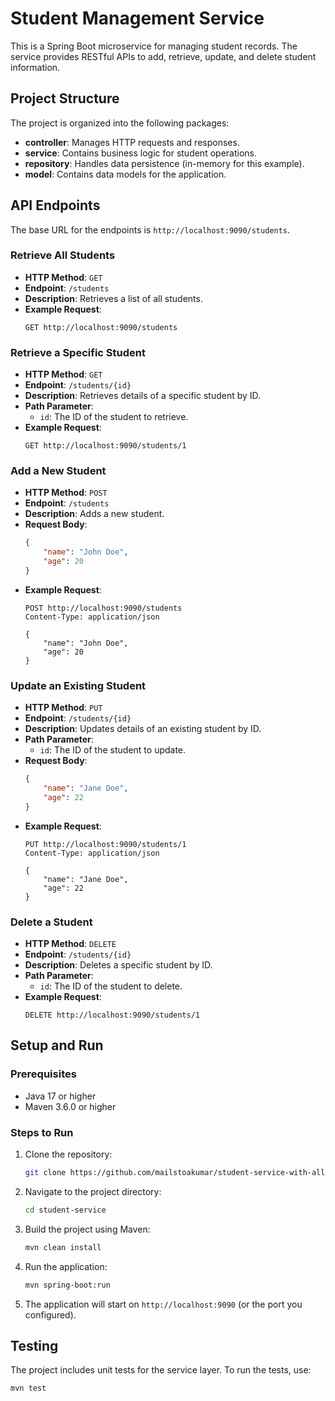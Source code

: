 # Student Management Service

This is a Spring Boot microservice for managing student records. The service provides RESTful APIs to add, retrieve, update, and delete student information.

## Project Structure

The project is organized into the following packages:

- **controller**: Manages HTTP requests and responses.
- **service**: Contains business logic for student operations.
- **repository**: Handles data persistence (in-memory for this example).
- **model**: Contains data models for the application.

## API Endpoints

The base URL for the endpoints is `http://localhost:9090/students`.

### Retrieve All Students

- **HTTP Method**: `GET`
- **Endpoint**: `/students`
- **Description**: Retrieves a list of all students.
- **Example Request**:
    ```http
    GET http://localhost:9090/students
    ```

### Retrieve a Specific Student

- **HTTP Method**: `GET`
- **Endpoint**: `/students/{id}`
- **Description**: Retrieves details of a specific student by ID.
- **Path Parameter**:
    - `id`: The ID of the student to retrieve.
- **Example Request**:
    ```http
    GET http://localhost:9090/students/1
    ```

### Add a New Student

- **HTTP Method**: `POST`
- **Endpoint**: `/students`
- **Description**: Adds a new student.
- **Request Body**:
    ```json
    {
        "name": "John Doe",
        "age": 20
    }
    ```
- **Example Request**:
    ```http
    POST http://localhost:9090/students
    Content-Type: application/json

    {
        "name": "John Doe",
        "age": 20
    }
    ```

### Update an Existing Student

- **HTTP Method**: `PUT`
- **Endpoint**: `/students/{id}`
- **Description**: Updates details of an existing student by ID.
- **Path Parameter**:
    - `id`: The ID of the student to update.
- **Request Body**:
    ```json
    {
        "name": "Jane Doe",
        "age": 22
    }
    ```
- **Example Request**:
    ```http
    PUT http://localhost:9090/students/1
    Content-Type: application/json

    {
        "name": "Jane Doe",
        "age": 22
    }
    ```

### Delete a Student

- **HTTP Method**: `DELETE`
- **Endpoint**: `/students/{id}`
- **Description**: Deletes a specific student by ID.
- **Path Parameter**:
    - `id`: The ID of the student to delete.
- **Example Request**:
    ```http
    DELETE http://localhost:9090/students/1
    ```

## Setup and Run

### Prerequisites

- Java 17 or higher
- Maven 3.6.0 or higher

### Steps to Run

1. Clone the repository:
    ```bash
    git clone https://github.com/mailstoakumar/student-service-with-all-http-methods.git
    ```
2. Navigate to the project directory:
    ```bash
    cd student-service
    ```
3. Build the project using Maven:
    ```bash
    mvn clean install
    ```
4. Run the application:
    ```bash
    mvn spring-boot:run
    ```
5. The application will start on `http://localhost:9090` (or the port you configured).

## Testing

The project includes unit tests for the service layer. To run the tests, use:

```bash
mvn test
